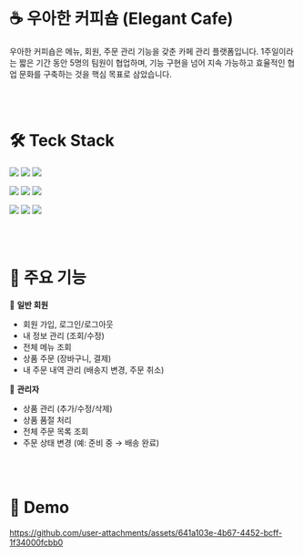 # ☕ 우아한 커피숍 (Elegant Cafe)
우아한 커피숍은 메뉴, 회원, 주문 관리 기능을 갖춘 카페 관리 플랫폼입니다.
1주일이라는 짧은 기간 동안 5명의 팀원이 협업하며, 기능 구현을 넘어 지속 가능하고 효율적인 협업 문화를 구축하는 것을 핵심 목표로 삼았습니다.

<br/>
<br/>

# 🛠️ Teck Stack
<img src="https://img.shields.io/badge/next.js-000000?style=flat-squre&logo=nextdotjs&logoColor==white"/> <img src="https://img.shields.io/badge/typescript-3178C6?style=flat-squre&logo=typescript&logoColor==white"/> <img src="https://img.shields.io/badge/tailwindcss-06B6D4?style=flat-squre&logo=tailwindcss&logoColor==white"/>

<img src="https://img.shields.io/badge/springboot-6DB33F?style=flat-squre&logo=springboot&logoColor==white"/> <img src="https://img.shields.io/badge/springSecurity-6DB33F?style=flat-squre&logo=springsecurity&logoColor==white"/> <img src="https://img.shields.io/badge/junit5-25A162?style=flat-squre&logo=junit5&logoColor==white"/> 

<img src="https://img.shields.io/badge/h2-09476B?style=flat-squre&logo=h2database&logoColor==white"/> <img src="https://img.shields.io/badge/mysql-4479A1?style=flat-squre&logo=mysql&logoColor==white"/> <img src="https://img.shields.io/badge/gcs-AECBFA?style=flat-squre&logo=googlecloudstorage&logoColor==white"/>

<br/>
<br/>

# 📄 주요 기능
👤 **일반 회원**
- 회원 가입, 로그인/로그아웃
- 내 정보 관리 (조회/수정)
- 전체 메뉴 조회
- 상품 주문 (장바구니, 결제)
- 내 주문 내역 관리 (배송지 변경, 주문 취소)

👑 **관리자**
- 상품 관리 (추가/수정/삭제)
- 상품 품절 처리
- 전체 주문 목록 조회
- 주문 상태 변경 (예: 준비 중 → 배송 완료)

<br/>
<br/>

# 🎥 Demo
https://github.com/user-attachments/assets/641a103e-4b67-4452-bcff-1f34000fcbb0


